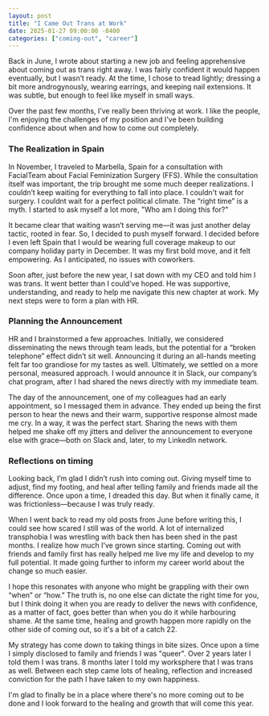 ```yaml
---
layout: post
title: "I Came Out Trans at Work"
date: 2025-01-27 09:00:00 -0400
categories: ["coming-out", "career"]
---
```


Back in June, I wrote about starting a new job and feeling apprehensive about coming out as trans right away. I was fairly confident it would happen eventually, but I wasn’t ready. At the time, I chose to tread lightly; dressing a bit more androgynously, wearing earrings, and keeping nail extensions. It was subtle, but enough to feel like myself in small ways.

Over the past few months, I’ve really been thriving at work. I like the people, I'm enjoying the challenges of my position and I've been building confidence about when and how to come out completely.

### The Realization in Spain

In November, I traveled to Marbella, Spain for a consultation with FacialTeam about Facial Feminization Surgery (FFS). While the consultation itself was important, the trip brought me some much deeper realizations. I couldn’t keep waiting for everything to fall into place. I couldn't wait for surgery. I couldnt wait for a perfect political climate. The “right time” is a myth. I started to ask myself a lot more, "Who am I doing this for?"

It became clear that waiting wasn’t serving me—it was just another delay tactic, rooted in fear. So, I decided to push myself forward. I decided before I even left Spain that I would be wearing full coverage makeup to our company holiday party in December. It was my first bold move, and it felt empowering. As I anticipated, no issues with coworkers. 

Soon after, just before the new year, I sat down with my CEO and told him I was trans. It went better than I could’ve hoped. He was supportive, understanding, and ready to help me navigate this new chapter at work. My next steps were to form a plan with HR.

### Planning the Announcement

HR and I brainstormed a few approaches. Initially, we considered disseminating the news through team leads, but the potential for a “broken telephone” effect didn’t sit well. Announcing it during an all-hands meeting felt far too grandiose for my tastes as well. Ultimately, we settled on a more personal, measured approach. I would announce it in Slack, our company’s chat program, after I had shared the news directly with my immediate team.

The day of the announcement, one of my colleagues had an early appointment, so I messaged them in advance. They ended up being the first person to hear the news and their warm, supportive response almost made me cry. In a way, it was the perfect start. Sharing the news with them helped me shake off my jitters and deliver the announcement to everyone else with grace—both on Slack and, later, to my LinkedIn network.

### Reflections on timing

Looking back, I’m glad I didn’t rush into coming out. Giving myself time to adjust, find my footing, and heal after telling family and friends made all the difference. Once upon a time, I dreaded this day. But when it finally came, it was frictionless—because I was truly ready.

When I went back to read my old posts from June before writing this, I could see how scared I still was of the world. A lot of internalized transphobia I was wrestling with back then has been shed in the past months. I realize how much I’ve grown since starting. Coming out with friends and family first has really helped me live my life and develop to my full potential. It made going further to inform my career world about the change so much easier.

I hope this resonates with anyone who might be grappling with their own “when” or “how.” The truth is, no one else can dictate the right time for you, but I think doing it when you are ready to deliver the news with confidence, as a matter of fact, goes better than when you do it while harbouring shame. At the same time, healing and growth happen more rapidly on the other side of coming out, so it's a bit of a catch 22. 

My strategy has come down to taking things in bite sizes. Once upon a time I simply disclosed to family and friends I was "queer". Over 2 years later I told them I was trans. 8 months later I told my worksphere that I was trans as well. Between each step came lots of healing, reflection and increased conviction for the path I have taken to my own happiness.

I'm glad to finally be in a place where there's no more coming out to be done and I look forward to the healing and growth that will come this year.
